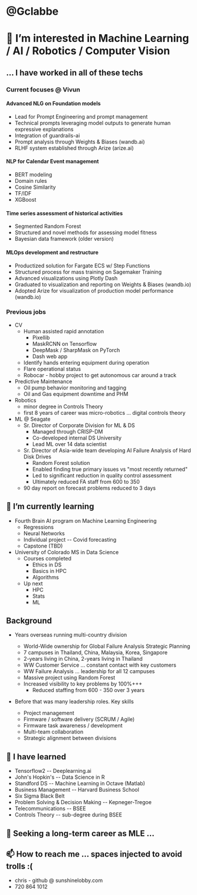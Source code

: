 # @Gclabbe

# 👀 I’m interested in Machine Learning / AI / Robotics / Computer Vision
## ... I have worked in all of these techs
### Current focuses @ Vivun
#### Advanced NLG on Foundation models
   * Lead for Prompt Engineering and prompt management
   * Technical prompts leveraging model outputs to generate human expressive explanations
   * Integration of guardrails-ai
   * Prompt analysis through Weights & Biases (wandb.ai)
   * RLHF system established through Arize (arize.ai)
#### NLP for Calendar Event management
   * BERT modeling
   * Domain rules
   * Cosine Similarity
   * TF/IDF
   * XGBoost
#### Time series assessment of historical activities
   * Segmented Random Forest
   * Structured and novel methods for assessing model fitness
   * Bayesian data framework (older version)
#### MLOps development and restructure
* Productized solution for Fargate ECS w/ Step Functions
* Structured process for mass training on Sagemaker Training
* Advanced visualizations using Plotly Dash
* Graduated to visualization and reporting on Weights & Biases (wandb.io)
* Adopted Arize for visualization of production model performance (wandb.io)
### Previous jobs
* CV
    * Human assisted rapid annotation
      * Pixellib
      * MaskRCNN on Tensorflow
      * DeepMask / SharpMask on PyTorch
      * Dash web app
    * Identify hands entering equipment during operation
    * Flare operational status
    * Robocar - hobby project to get autonomous car around a track
* Predictive Maintenance
    * Oil pump behavior monitoring and tagging
    * Oil and Gas equipment downtime and PHM
* Robotics
    * minor degree in Controls Theory
    * first 8 years of career was micro-robotics ... digital controls theory
* ML @ Seagate
    * Sr. Director of Corporate Division for ML & DS
        * Managed through CRISP-DM
        * Co-developed internal DS University
        * Lead ML over 14 data scientist
    * Sr. Director of Asia-wide team developing AI Failure Analysis of Hard Disk Drives
        * Random Forest solution
        * Enabled finding true primary issues vs "most recently returned"
        * Led to significant reduction in quality control assessment
        * Ultimately reduced FA staff from 600 to 350
    * 90 day report on forecast problems reduced to 3 days

## 🌱 I’m currently learning

* Fourth Brain AI program on Machine Learning Engineering
    *  Regressions
    *  Neural Networks
    *  Individual project -- Covid forecasting
    *  Capstone (TBD)
* University of Colorado MS in Data Science
    * Courses completed
        * Ethics in DS
        * Basics in HPC
        * Algorithms
    * Up next
        * HPC
        * Stats
        * ML

## Background

* Years overseas running multi-country division
    * World-Wide ownership for Global Failure Analysis Strategic Planning
    * 7 campuses in Thailand, China, Malaysia, Korea, Singapore
    * 2-years living in China, 2-years living in Thailand
    * WW Customer Service ... constant contact with key customers
    * WW Failure Analysis ... leadership for all 12 campuses
    * Massive project using Random Forest
    * Increased visibility to key problems by 100%+++
        * Reduced staffing from 600 - 350 over 3 years
        
* Before that was many leadership roles.  Key skills
    * Project management
    * Firmware / software delivery (SCRUM / Agile)
    * Firmware task awareness / development
    * Multi-team collaboration
    * Strategic alignment between divisions

## 🌱 I have learned
* Tensorflow2 -- Deeplearning.ai
* John's Hopkin's -- Data Science in R
* Standford DS -- Machine Learning in Octave (Matlab)
* Business Management -- Harvard Business School
* Six Sigma Black Belt
* Problem Solving & Decision Making -- Kepneger-Tregoe
* Telecommunications -- BSEE
* Controls Theory -- sub-degree during BSEE

## 💞️ Seeking a long-term career as MLE ... 

## 📫 How to reach me ... spaces injected to avoid trolls :(
* chris - github @ sunshinelobby.com
* 720  864  1012 


